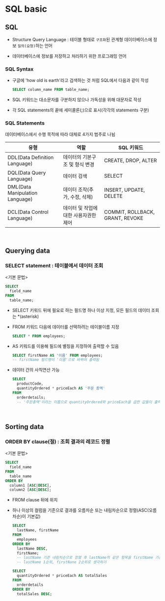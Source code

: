 # SQL basic

## SQL

- Structure Query Language : 테이블 형태로 `구조화`된 관계형 데이터베이스에 정보 `질의(요청)`하는 언어

- 데이터베이스에 정보를 저장하고 처리하기 위한 프로그래밍 언어

### SQL Syntax
- 구글에 'how old is earth'라고 검색하는 것 처럼 SQL에서 다음과 같이 작성
  ```sql
  SELECT column_name FROM table_name;
  ```

- SQL 키워드는 대소문자를 구분하지 않으나 가독성을 위해 대문자로 작성

- 각 SQL statements의 끝에 세미콜론(;)으로 표시(각각의 statements 구분)

### SQL Statements
데이터베이스에서 수행 목적에 따라 대체로 4가지 범주로 나뉨

|             유형              |            역할             |       SQL 키워드     |
|-------------------------------|----------------------------|----------------------|
|DDL(Data Definition Language)  |데이터의 기본구조 및 형식 변경| CREATE, DROP, ALTER  |
|DQL(Data Query Language)       |         데이터 검색         |       SELECT         |
|DML(Data Manipulation Language)|데이터 조작(추가, 수정, 삭제) |INSERT, UPDATE, DELETE|
|DCL(Data Control Language)     |데이터 및 작업에 대한 사용자권한 제어|COMMIT, ROLLBACK, GRANT, REVOKE|

<br>

## Querying data
### SELECT statement : 테이블에서 데이터 조회
<기본 문법>
```sql
SELECT
  field_name
FROM
  table_name;
```
- SELECT 키워드 뒤에 필요로 하는 필드명 하나 이상 지정, 모든 필드의 데이터 조회는 *(asterisk)

- FROM 키워드 다음에 데이터를 선택하려는 테이블이름 지정
  ```sql
  SELECT * FROM employees;
  ```

- AS 키워드를 이용해 필드에 별칭을 지정하여 출력할 수 있음
  ```sql
  SELECT firstName AS '이름' FROM employees;
  -- firstName 필드명이 '이름'으로 바뀌어 출력됨
  ```

- 데이터 간의 사칙연산 가능
  ```sql
  SELECT
    productCode,
    quantityOrdered * priceEach AS '주문 총액'
  FROM
    orderdetails;
    -- '주문총액'이라는 이름으로 quantityOrdered와 priceEach을 곱한 값들이 출력됨
  ```


<br>

## Sorting data
### ORDER BY clause(절) : 조회 결과의 레코드 정렬
<기본 문법>
```sql
SELECT
  field_name
FROM
  table_name
ORDER BY
  column1 [ASC|DESC], 
  column2 [ASC|DESC];
```
- FROM clause 뒤에 위치

- 하나 이상의 컬럼을 기준으로 결과를 오름차순 또는 내림차순으로 정렬(ASC(오름차순)이 기본값)
  ```sql
  SELECT
    lastName, firstName
  FROM
    employees
  ORDER BY
    lastName DESC,
    firstName;
    -- lastName 기준 내림차순으로 정렬 후 lastName의 같은 항목을 firstName 기준 오름차순 정렬
    -- lastName 1순위, firstNane 2순위로 생각하기
  ```
  ```sql
  SELECT
    quantityOrdered * priceEach AS totalSales
  FROM
    orderdetails
  ORDER BY
    totalSales DESC;
  ```
